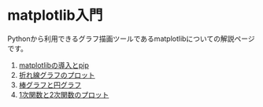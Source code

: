 # matplotlib入門
Pythonから利用できるグラフ描画ツールであるmatplotlibについての解説ページです。<br>
1. [matplotlibの導入とpip](./1.md)
1. [折れ線グラフのプロット](./2.md)
1. [棒グラフと円グラフ](./3.md)
1. [1次関数と2次関数のプロット](./4.md)
